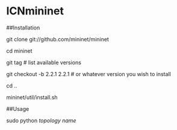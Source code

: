 # ICNmininet
##Installation

git clone git://github.com/mininet/mininet

cd mininet

git tag  # list available versions

git checkout -b 2.2.1 2.2.1  # or whatever version you wish to install

cd ..

mininet/util/install.sh



##Usage

sudo python *topology name*

